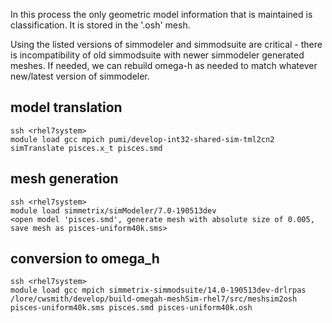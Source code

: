 In this process the only geometric model information that is maintained is classification.  It is stored in the '.osh' mesh.

Using the listed versions of simmodeler and simmodsuite are critical - there is incompatibility of old simmodsuite with newer simmodeler generated meshes.  If needed, we can rebuild omega-h as needed to match whatever new/latest version of simmodeler. 

## model translation ##

```
ssh <rhel7system>
module load gcc mpich pumi/develop-int32-shared-sim-tml2cn2
simTranslate pisces.x_t pisces.smd
```

## mesh generation ##

```
ssh <rhel7system>
module load simmetrix/simModeler/7.0-190513dev
<open model 'pisces.smd', generate mesh with absolute size of 0.005, save mesh as pisces-uniform40k.sms>
```

## conversion to omega_h ##

```
ssh <rhel7system>
module load gcc mpich simmetrix-simmodsuite/14.0-190513dev-drlrpas
/lore/cwsmith/develop/build-omegah-meshSim-rhel7/src/meshsim2osh pisces-uniform40k.sms pisces.smd pisces-uniform40k.osh
```


